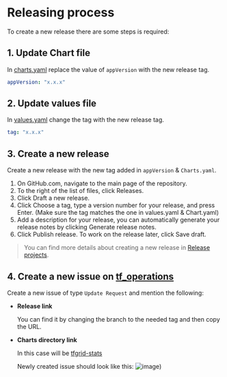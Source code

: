 # Releasing process

To create a new release there are some steps is required:

## 1. **Update Chart file**

In [charts.yaml](../tfgrid-stats/Chart.yaml) replace the value of `appVersion` with the new release tag.

  ````yaml
  appVersion: "x.x.x"
  ````

## 2. **Update values file**

In [values.yaml](../tfgrid-stats/values.yaml) change the tag with the new release tag.

  ````yaml
  tag: "x.x.x"
  ````

## 3. **Create a new release**

  Create a new release with the new tag added in `appVersion` & `Charts.yaml`.

  1. On GitHub.com, navigate to the main page of the repository.
  2. To the right of the list of files, click Releases.
  3. Click Draft a new release.
  4. Click Choose a tag, type a version number for your release, and press Enter. (Make sure the tag matches the one in values.yaml & Chart.yaml)
  5. Add a description for your release, you can automatically generate your release notes by clicking Generate release notes.
  6. Click Publish release. To work on the release later, click Save draft.

  > You can find more details about creating a new release in [Release projects](https://docs.github.com/en/repositories/releasing-projects-on-github/managing-releases-in-a-repository#creating-a-release).
  
## 4. **Create a new issue on [tf_operations](https://github.com/threefoldtech/tf_operations)**

  Create a new issue of type `Update Request` and mention the following:

- **Release link**
  
    You can find it by changing the branch to the needed tag and then copy the URL.
- **Charts directory link**
  
    In this case will be [tfgrid-stats](../tfgrid-stats/)

  Newly created issue should look like this:
  ![image](https://user-images.githubusercontent.com/40770501/211298715-a3b6882e-1251-4eb3-b3e3-26254b680137.png))
